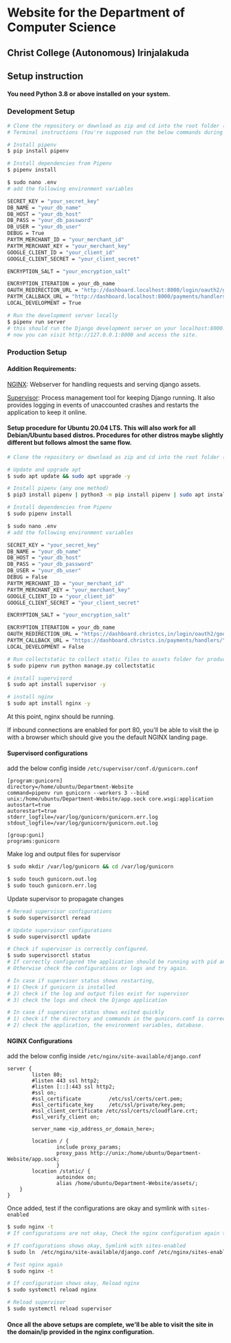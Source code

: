 # Website for the Department of Computer Science
## Christ College (Autonomous) Irinjalakuda

## Setup instruction

#### You need Python 3.8 or above installed on your system.


### Development Setup
```bash
# Clone the repository or download as zip and cd into the root folder (Department-Website)
# Terminal instructions (You're supposed run the below commands during the initial setup)

# Install pipenv 
$ pip install pipenv

# Install dependencies from Pipenv
$ pipenv install

$ sudo nano .env
# add the following environment variables

SECRET_KEY = "your_secret_key"
DB_NAME = "your_db_name"
DB_HOST = "your_db_host"
DB_PASS = "your_db_password"
DB_USER = "your_db_user"
DEBUG = True
PAYTM_MERCHANT_ID = "your_merchant_id"
PAYTM_MERCHANT_KEY = "your_merchant_key"
GOOGLE_CLIENT_ID = "your_client_id"
GOOGLE_CLIENT_SECRET = "your_client_secret"

ENCRYPTION_SALT = "your_encryption_salt"

ENCRYPTION_ITERATION = your_db_name
OAUTH_REDIRECTION_URL = "http://dashboard.localhost:8000/login/oauth2/google/"
PAYTM_CALLBACK_URL = "http://dashboard.localhost:8000/payments/handlers/"
LOCAL_DEVELOPMENT = True

# Run the development server locally
$ pipenv run server
# this should run the Django development server on your localhost:8000.
# now you can visit http://127.0.0.1:8000 and access the site.
```


### Production Setup

#### Addition Requirements:

[NGINX](https://nginx.org/en/): Webserver for handling requests and serving django assets.

[Supervisor](http://supervisord.org/): Process management tool for keeping Django running. It also provides logging in events of unaccounted crashes and restarts the application to keep it online.


#### Setup procedure for Ubuntu 20.04 LTS. This will also work for all Debian/Ubuntu based distros. Procedures for other distros maybe slightly different but follows almost the same flow.
```bash
# Clone the repository or download as zip and cd into the root folder (Department-Website)

# Update and upgrade apt
$ sudo apt update && sudo apt upgrade -y

# Install pipenv (any one method)
$ pip3 install pipenv | python3 -m pip install pipenv | sudo apt install pipenv -y

# Install dependencies from Pipenv
$ sudo pipenv install

$ sudo nano .env
# add the following environment variables

SECRET_KEY = "your_secret_key"
DB_NAME = "your_db_name"
DB_HOST = "your_db_host"
DB_PASS = "your_db_password"
DB_USER = "your_db_user"
DEBUG = False
PAYTM_MERCHANT_ID = "your_merchant_id"
PAYTM_MERCHANT_KEY = "your_merchant_key"
GOOGLE_CLIENT_ID = "your_client_id"
GOOGLE_CLIENT_SECRET = "your_client_secret"

ENCRYPTION_SALT = "your_encryption_salt"

ENCRYPTION_ITERATION = your_db_name
OAUTH_REDIRECTION_URL = "https://dashboard.christcs,in/login/oauth2/google/"
PAYTM_CALLBACK_URL = "https://dashboard.christcs.in/payments/handlers/"
LOCAL_DEVELOPMENT = False

# Run collectstatic to collect static files to assets folder for production
$ sudo pipenv run python manage.py collectstatic

# install supervisord
$ sudo apt install supervisor -y

# install nginx
$ sudo apt install nginx -y
```
At this point, nginx should be running. 

If inbound connections are enabled for port 80, you'll be able to visit the ip with a browser which should give you the default NGINX landing page.

#### Supervisord configurations
add the below config inside `/etc/supervisor/conf.d/gunicorn.conf`
```shell
[program:gunicorn]
directory=/home/ubuntu/Department-Website
command=pipenv run gunicorn --workers 3 --bind unix:/home/ubuntu/Department-Website/app.sock core.wsgi:application
autostart=true
autorestart=true
stderr_logfile=/var/log/gunicorn/gunicorn.err.log
stdout_logfile=/var/log/gunicorn/gunicorn.out.log

[group:guni]
programs:gunicorn
```

Make log and output files for supervisor
```bash
$ sudo mkdir /var/log/gunicorn && cd /var/log/gunicorn

$ sudo touch gunicorn.out.log
$ sudo touch gunicorn.err.log
```
Update supervisor to propagate changes

```bash
# Reread supervisor configurations
$ sudo supervisorctl reread

# Update supervisor configurations
$ sudo supervisorctl update

# Check if supervisor is correctly configured. 
$ sudo supervisorctl status
# If correctly configured the application should be running with pid and shows uptime. 
# Otherwise check the configurations or logs and try again.

# In case if supervisor status shows restarting, 
# 1) Check if gunicorn is installed 
# 2) check if the log and output files exist for supervisor
# 3) check the logs and check the Django application

# In case if supervisor status shows exited quickly
# 1) check if the directory and commands in the gunicorn.conf is correct
# 2) check the application, the environment variables, database.
```

#### NGINX Configurations

add the below config inside `/etc/nginx/site-available/django.conf`

```shell
server {
        listen 80;
        #listen 443 ssl http2;
        #listen [::]:443 ssl http2;
        #ssl on;
        #ssl_certificate         /etc/ssl/certs/cert.pem;
        #ssl_certificate_key     /etc/ssl/private/key.pem;
        #ssl_client_certificate /etc/ssl/certs/cloudflare.crt;
        #ssl_verify_client on;

        server_name <ip_address_or_domain_here>;

        location / {
                include proxy_params;
                proxy_pass http://unix:/home/ubuntu/Department-Website/app.sock;
                }
        location /static/ {
                autoindex on;
                alias /home/ubuntu/Department-Website/assets/;
    }   
}
```
Once added, test if the configurations are okay and symlink with `sites-enabled`

```bash
$ sudo nginx -t
# If configurations are not okay, Check the nginx configuration again to see if paths added are correct

# If configurations shows okay, Symlink with sites-enabled
$ sudo ln  /etc/nginx/site-available/django.conf /etc/nginx/sites-enabled

# Test nginx again
$ sudo nginx -t

# If configuration shows okay, Reload nginx
$ sudo systemctl reload nginx

# Reload supervisor
$ sudo systemctl reload supervisor
```

#### Once all the above setups are complete, we'll be able to visit the site in the domain/ip provided in the nginx configuration.
